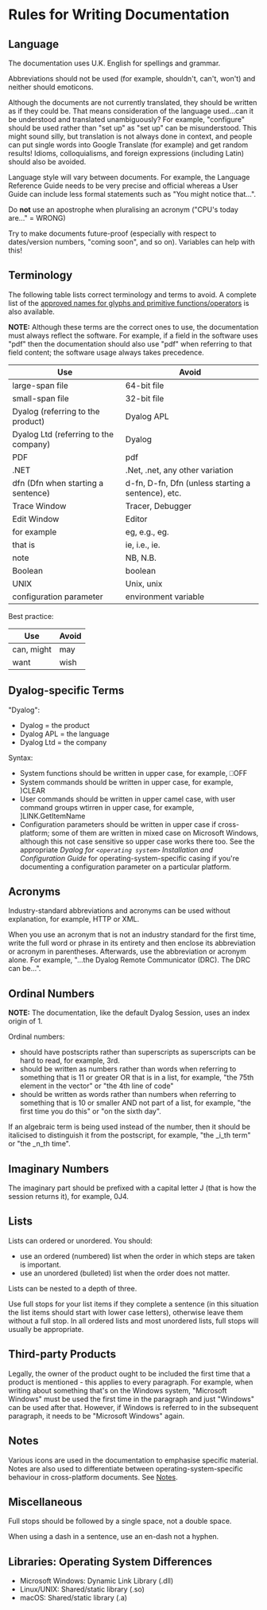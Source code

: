 # Rules for Writing Documentation

## Language

The documentation uses U.K. English for spellings and grammar.

Abbreviations should not be used (for example, shouldn't, can't, won't) and neither should emoticons.

Although the documents are not currently translated, they should be written as if they could be. That means consideration of the language used...can it be understood and translated unambiguously? For example, "configure" should be used rather than "set up" as "set up" can be misunderstood. This might sound silly, but translation is not always done in context, and people can put single words into Google Translate (for example) and get random results! Idioms, colloquialisms, and foreign expressions (including Latin) should also be avoided.

Language style will vary between documents. For example, the Language Reference Guide needs to be very precise and official whereas a User Guide can include less formal statements such as "You might notice that...".

Do **not** use an apostrophe when pluralising an acronym ("CPU's today are..." = WRONG)

Try to make documents future-proof (especially with respect to dates/version numbers, "coming soon", and so on). Variables can help with this!

## Terminology

The following table lists correct terminology and terms to avoid. A complete list of the [approved names for glyphs and primitive functions/operators](https://docs.dyalog.com/latest/CheatSheet%20-%20Nomenclature%20-%20Functions%20and%20Operators.pdf) is also available.

**NOTE:** Although these terms are the correct ones to use, the documentation must always reflect the software. For example, if a field in the software uses "pdf" then the documentation should also use "pdf" when referring to that field content; the software usage always takes precedence.

|**Use**|**Avoid**|
|---|---|
|large-span file|64-bit file|
|small-span file|32-bit file|
|Dyalog (referring to the product)|Dyalog APL|
|Dyalog Ltd (referring to the company)|Dyalog|
|PDF|pdf|
|.NET|.Net, .net, any other variation|
|dfn (Dfn when starting a sentence)|d-fn, D-fn, Dfn (unless starting a sentence), etc.|
|Trace Window|Tracer, Debugger|
|Edit Window|Editor|
|for example|eg, e.g., eg.|
|that is|ie, i.e., ie.|
|note|NB, N.B.|
|Boolean|boolean|
|UNIX|Unix, unix|
|configuration parameter|environment variable|

  
Best practice:

|**Use**|**Avoid**|
|---|---|
|can, might|may|
|want|wish|

## Dyalog-specific Terms

"Dyalog":

- Dyalog = the product
- Dyalog APL = the language
- Dyalog Ltd = the company

Syntax:

- System functions should be written in upper case, for example, ⎕OFF
- System commands should be written in upper case, for example, )CLEAR
- User commands should be written in upper camel case, with user command groups wtirren in upper case, for example, ]LINK.GetItemName
- Configuration parameters should be written in upper case if cross-platform; some of them are written in mixed case on Microsoft Windows, although this not case sensitive so upper case works there too. See the appropriate _Dyalog for `<operating system>` Installation and Configuration Guide_ for operating-system-specific casing if you're documenting a configuration parameter on a particular platform.

## Acronyms

Industry-standard abbreviations and acronyms can be used without explanation, for example, HTTP or XML.

When you use an acronym that is not an industry standard for the first time, write the full word or phrase in its entirety and then enclose its abbreviation or acronym in parentheses. Afterwards, use the abbreviation or acronym alone. For example, "...the Dyalog Remote Communicator (DRC). The DRC can be...".

## Ordinal Numbers

**NOTE:** The documentation, like the default Dyalog Session, uses an index origin of 1.

Ordinal numbers:

- should have postscripts rather than superscripts as superscripts can be hard to read, for example, 3rd.
- should be written as numbers rather than words when referring to something that is 11 or greater OR that is in a list, for example, "the 75th element in the vector" or "the 4th line of code"
- should be written as words rather than numbers when referring to something that is 10 or smaller AND not part of a list, for example, "the first time you do this" or "on the sixth day".

If an algebraic term is being used instead of the number, then it should be italicised to distinguish it from the postscript, for example, "the _i_th term" or "the _n_th time".

## Imaginary Numbers

The imaginary part should be prefixed with a capital letter J (that is how the session returns it), for example, 0J4.

## Lists

Lists can ordered or unordered. You should:

- use an ordered (numbered) list when the order in which steps are taken is important.
- use an unordered (bulleted) list when the order does not matter.

Lists can be nested to a depth of three.

Use full stops for your list items if they complete a sentence (in this situation the list items should start with lower case letters), otherwise leave them without a full stop. In all ordered lists and most unordered lists, full stops will usually be appropriate.

## Third-party Products

Legally, the owner of the product ought to be included the first time that a product is mentioned - this applies to every paragraph. For example, when writing about something that's on the Windows system, "Microsoft Windows" must be used the first time in the paragraph and just "Windows" can be used after that. However, if Windows is referred to in the subsequent paragraph, it needs to be "Microsoft Windows" again.

## Notes

Various icons are used in the documentation to emphasise specific material. Notes are also used to differentiate between operating-system-specific behaviour in cross-platform documents. See [Notes](./style.md#notes).

## Miscellaneous

Full stops should be followed by a single space, not a double space.

When using a dash in a sentence, use an en-dash not a hyphen.

## Libraries: Operating System Differences

- Microsoft Windows: Dynamic Link Library (.dll)
- Linux/UNIX: Shared/static library (.so)
- macOS: Shared/static library (.a)
